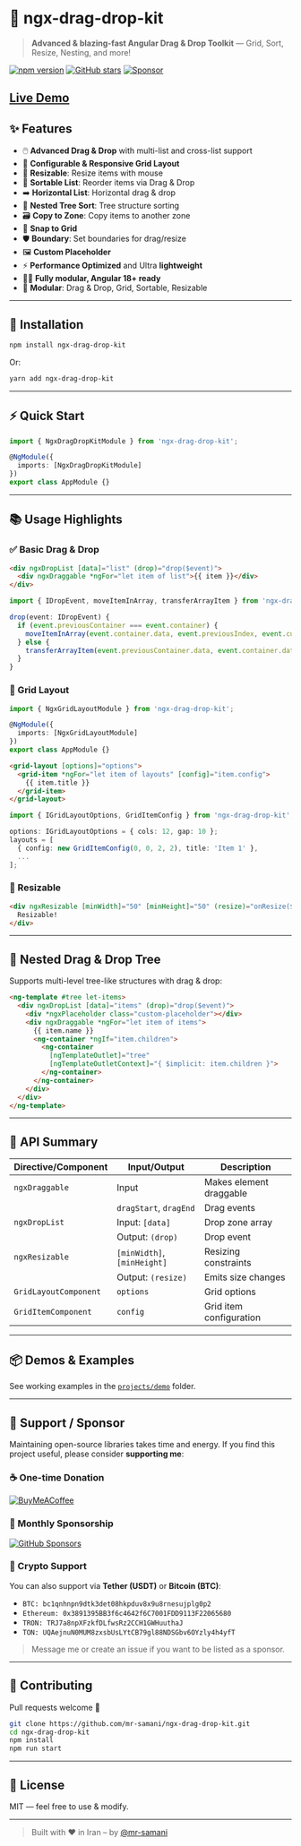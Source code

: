 # 🚀 ngx-drag-drop-kit

> **Advanced & blazing-fast Angular Drag & Drop Toolkit** — Grid, Sort, Resize, Nesting, and more!

[![npm version](https://img.shields.io/npm/v/ngx-drag-drop-kit?style=flat-square)](https://www.npmjs.com/package/ngx-drag-drop-kit)
[![GitHub stars](https://img.shields.io/github/stars/mr-samani/ngx-drag-drop-kit?style=flat-square)](https://github.com/mr-samani/ngx-drag-drop-kit/stargazers)
[![Sponsor](https://img.shields.io/badge/Sponsor-%E2%9D%A4-red?style=flat-square)](#-support--sponsor)


[Live Demo](https://mr-samani.github.io/ngx-drag-drop-kit/)
---

## ✨ Features
- 🖱️ **Advanced Drag & Drop** with multi-list and cross-list support
- 🧩 **Configurable & Responsive Grid Layout**
- 📏 **Resizable**: Resize items with mouse
- 🔄 **Sortable List**: Reorder items via Drag & Drop
- ➡️ **Horizontal List**: Horizontal drag & drop
- 🌳 **Nested Tree Sort**: Tree structure sorting
- 🗃️ **Copy to Zone**: Copy items to another zone
- 🧲 **Snap to Grid**
- 🛡️ **Boundary**: Set boundaries for drag/resize
- 🖼️ **Custom Placeholder**
- ⚡ **Performance Optimized** and Ultra **lightweight**
- 🧑‍💻 **Fully modular, Angular 18+ ready**
- 🧩 **Modular**: Drag & Drop, Grid, Sortable, Resizable  

---

## 🔧 Installation

```bash
npm install ngx-drag-drop-kit
````

Or:

```bash
yarn add ngx-drag-drop-kit
```

---

## ⚡ Quick Start

```ts
import { NgxDragDropKitModule } from 'ngx-drag-drop-kit';

@NgModule({
  imports: [NgxDragDropKitModule]
})
export class AppModule {}
```

---

## 📚 Usage Highlights

### ✅ Basic Drag & Drop

```html
<div ngxDropList [data]="list" (drop)="drop($event)">
  <div ngxDraggable *ngFor="let item of list">{{ item }}</div>
</div>
```

```ts
import { IDropEvent, moveItemInArray, transferArrayItem } from 'ngx-drag-drop-kit';

drop(event: IDropEvent) {
  if (event.previousContainer === event.container) {
    moveItemInArray(event.container.data, event.previousIndex, event.currentIndex);
  } else {
    transferArrayItem(event.previousContainer.data, event.container.data, event.previousIndex, event.currentIndex);
  }
}
```

### 🧩 Grid Layout
```ts
import { NgxGridLayoutModule } from 'ngx-drag-drop-kit';

@NgModule({
  imports: [NgxGridLayoutModule]
})
export class AppModule {}
```
```html
<grid-layout [options]="options">
  <grid-item *ngFor="let item of layouts" [config]="item.config">
    {{ item.title }}
  </grid-item>
</grid-layout>
```
```ts
import { IGridLayoutOptions, GridItemConfig } from 'ngx-drag-drop-kit';

options: IGridLayoutOptions = { cols: 12, gap: 10 };
layouts = [
  { config: new GridItemConfig(0, 0, 2, 2), title: 'Item 1' },
  ...
];
```

### 📏 Resizable

```html
<div ngxResizable [minWidth]="50" [minHeight]="50" (resize)="onResize($event)">
  Resizable!
</div>
```

---

## 🌳 Nested Drag & Drop Tree

Supports multi-level tree-like structures with drag & drop:

```html
<ng-template #tree let-items>
  <div ngxDropList [data]="items" (drop)="drop($event)">
    <div *ngxPlaceholder class="custom-placeholder"></div>
    <div ngxDraggable *ngFor="let item of items">
      {{ item.name }}
      <ng-container *ngIf="item.children">
        <ng-container
          [ngTemplateOutlet]="tree"
          [ngTemplateOutletContext]="{ $implicit: item.children }">
        </ng-container>
      </ng-container>
    </div>
  </div>
</ng-template>
```

---

## 📄 API Summary

| Directive/Component   | Input/Output                | Description             |
| --------------------- | --------------------------- | ----------------------- |
| `ngxDraggable`        | Input                       | Makes element draggable |
|                       | `dragStart`, `dragEnd`      | Drag events             |
| `ngxDropList`         | Input: `[data]`             | Drop zone array         |
|                       | Output: `(drop)`            | Drop event              |
| `ngxResizable`        | `[minWidth]`, `[minHeight]` | Resizing constraints    |
|                       | Output: `(resize)`          | Emits size changes      |
| `GridLayoutComponent` | `options`                   | Grid options            |
| `GridItemComponent`   | `config`                    | Grid item configuration |

---

## 📦 Demos & Examples

See working examples in the [`projects/demo`](./projects/demo) folder.

---

## 💖 Support / Sponsor

Maintaining open-source libraries takes time and energy. If you find this project useful, please consider **supporting me**:

### ☕ One-time Donation

[![BuyMeACoffee](https://img.shields.io/badge/buymeacoffee-donate-yellow?style=flat-square)](https://buymeacoffee.com/mrsamani)

### 🧡 Monthly Sponsorship

[![GitHub Sponsors](https://img.shields.io/badge/GitHub%20Sponsors-Become%20a%20Sponsor-red?logo=github-sponsors\&style=flat-square)](https://github.com/sponsors/mr-samani)

### 💸 Crypto Support

You can also support via **Tether (USDT)** or **Bitcoin (BTC)**:

* `BTC: bc1qnhnpn9dtk3det08hkpduv8x9u8rnesujplg0p2`
* `Ethereum: 0x3891395BB3f6c4642f6C7001FDD9113F22065680`
* `TRON: TRJ7a8npXFzkfDLfwsRz2CCH1GWHuuthaJ`
* `TON: UQAejnuN0MUM8zxsbUsLYtCB79gl88NDSGbv6OYzly4h4yfT`



> Message me or create an issue if you want to be listed as a sponsor.

---

## 🤝 Contributing

Pull requests welcome 🙌

```bash
git clone https://github.com/mr-samani/ngx-drag-drop-kit.git
cd ngx-drag-drop-kit
npm install
npm run start
```

---

## 📜 License

MIT — feel free to use & modify.

---

> Built with ❤️ in Iran – by [@mr-samani](https://github.com/mr-samani)

